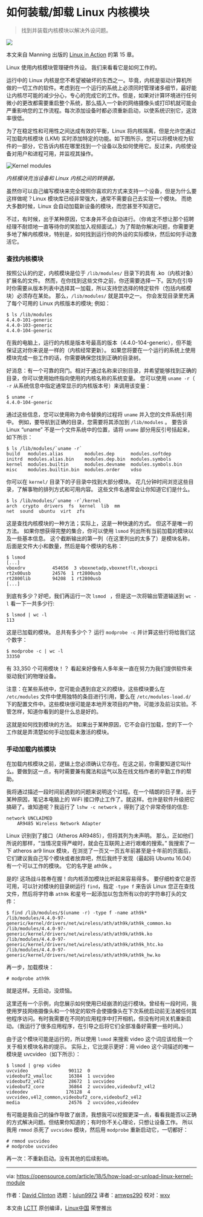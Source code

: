 如何装载/卸载 Linux 内核模块
===============

> 找到并装载内核模块以解决外设问题。

![](https://opensource.com/sites/default/files/styles/image-full-size/public/lead-images/code_computer_development_programming.png?itok=4OM29-82)

本文来自 Manning 出版的 [Linux in Action][1] 的第 15 章。

Linux 使用内核模块管理硬件外设。 我们来看看它是如何工作的。

运行中的 Linux 内核是您不希望被破坏的东西之一。毕竟，内核是驱动计算机所做的一切工作的软件。考虑到在一个运行的系统上必须同时管理诸多细节，最好能让内核尽可能的减少分心，专心的完成它的工作。但是，如果对计算环境进行任何微小的更改都需要重启整个系统，那么插入一个新的网络摄像头或打印机就可能会严重影响您的工作流程。每次添加设备时都必须重新启动，以使系统识别它，这效率很低。

为了在稳定性和可用性之间达成有效的平衡，Linux 将内核隔离，但是允许您通过可加载内核模块 (LKM) 实时添加特定的功能。如下图所示，您可以将模块视为软件的一部分，它告诉内核在哪里找到一个设备以及如何使用它。反过来，内核使设备对用户和进程可用，并监视其操作。

![Kernel modules][3]

*内核模块充当设备和 Linux 内核之间的转换器。*

虽然你可以自己编写模块来完全按照你喜欢的方式来支持一个设备，但是为什么要这样做呢？Linux 模块库已经非常强大，通常不需要自己去实现一个模块。 而绝大多数时候，Linux 会自动加载新设备的模块，而您甚至不知道它。

不过，有时候，出于某种原因，它本身并不会自动进行。（你肯定不想让那个招聘经理不耐烦地一直等待你的笑脸加入视频面试。）为了帮助你解决问题，你需要更多地了解内核模块，特别是，如何找到运行你的外设的实际模块，然后如何手动激活它。

### 查找内核模块

按照公认的约定，内核模块是位于 `/lib/modules/` 目录下的具有 .ko（内核对象）扩展名的文件。 然而，在你找到这些文件之前，你还需要选择一下。因为在引导时你需要从版本列表中选择其一加载，所以支持您选择的特定软件（包括内核模块）必须存在某处。 那么，`/lib/modules/` 就是其中之一。 你会发现目录里充满了每个可用的 Linux 内核版本的模块; 例如：

```
$ ls /lib/modules
4.4.0-101-generic
4.4.0-103-generic
4.4.0-104-generic
```

在我的电脑上，运行的内核是版本号最高的版本（4.4.0-104-generic），但不能保证这对你来说是一样的（内核经常更新）。 如果您将要在一个运行的系统上使用模块完成一些工作的话，你需要确保您找到正确的目录树。

好消息：有一个可靠的窍门。相对于通过名称来识别目录，并希望能够找到正确的目录，你可以使用始终指向使用的内核名称的系统变量。 您可以使用 `uname -r`（ `-r` 从系统信息中指定通常显示的内核版本号）来调用该变量：


```
$ uname -r
4.4.0-104-generic
```

通过这些信息，您可以使用称为命令替换的过程将 `uname` 并入您的文件系统引用中。 例如，要导航到正确的目录，您需要将其添加到 `/lib/modules` 。 要告诉 Linux “uname” 不是一个文件系统中的位置，请将 `uname` 部分用反引号括起来，如下所示：

```
$ ls /lib/modules/`uname -r`
build   modules.alias        modules.dep      modules.softdep
initrd  modules.alias.bin    modules.dep.bin  modules.symbols
kernel  modules.builtin      modules.devname  modules.symbols.bin
misc    modules.builtin.bin  modules.order    vdso

```

你可以在 `kernel/` 目录下的子目录中找到大部分模块。 花几分钟时间浏览这些目录，了解事物的排列方式和可用内容。 这些文件名通常会让你知道它们是什么。

```
$ ls /lib/modules/`uname -r`/kernel
arch  crypto  drivers  fs  kernel  lib  mm 
net  sound  ubuntu  virt  zfs
```

这是查找内核模块的一种方法；实际上，这是一种快速的方式。 但这不是唯一的方法。 如果你想获得完整的集合，你可以使用 `lsmod` 列出所有当前加载的模块以及一些基本信息。 这个截断输出的第一列（在这里列出的太多了）是模块名称，后面是文件大小和数量，然后是每个模块的名称：

```
$ lsmod
[...]
vboxdrv          454656  3 vboxnetadp,vboxnetflt,vboxpci
rt2x00usb        24576  1 rt2800usb
rt2800lib        94208  1 rt2800usb
[...]
```

到底有多少？好吧，我们再运行一次 `lsmod ` ，但是这一次将输出管道输送到 `wc -l` 看一下一共多少行:

```
$ lsmod | wc -l
113
```

这是已加载的模块。 总共有多少个？ 运行 `modprobe -c` 并计算这些行将给我们这个数字：

```
$ modprobe -c | wc -l
33350
```

有 33,350 个可用模块！？ 看起来好像有人多年来一直在努力为我们提供软件来驱动我们的物理设备。

注意：在某些系统中，您可能会遇到自定义的模块，这些模块要么在 `/etc/modules` 文件中使用独特的条目进行引用，要么在 `/etc/modules-load.d/` 下的配置文件中。这些模块很可能是本地开发项目的产物，可能涉及前沿实验。不管怎样，知道你看到的是什么总是好的。

这就是如何找到模块的方法。 如果出于某种原因，它不会自行加载，您的下一个工作就是弄清楚如何手动加载未激活的模块。

### 手动加载内核模块

在加载内核模块之前，逻辑上您必须确认它存在。在这之前，你需要知道它叫什么。要做到这一点，有时需要兼有魔法和运气以及在线文档作者的辛勤工作的帮助。

我将通过描述一段时间前遇到的问题来说明这个过程。在一个晴朗的日子里，出于某种原因，笔记本电脑上的 WiFi 接口停止工作了。就这样。也许是软件升级把它搞砸了。谁知道呢？我运行了 `lshw -c network` ，得到了这个非常奇怪的信息:

```
network UNCLAIMED
    AR9485 Wireless Network Adapter
```

Linux 识别到了接口（Atheros AR9485），但将其列为未声明。 那么，正如他们所说的那样，“当情况变得严峻时，就会在互联网上进行艰难的搜索。” 我搜索了一下 atheros ar9 linux 模块，在浏览了一页又一页五年前甚至是十年前的页面后，它们建议我自己写个模块或者放弃吧，然后我终于发现（最起码 Ubuntu 16.04）有一个可以工作的模块。 它的名字是 ath9k 。

是的! 这场战斗胜券在握！向内核添加模块比听起来容易得多。 要仔细检查它是否可用，可以针对模块的目录树运行 `find`，指定 `-type f` 来告诉 Linux 您正在查找文件，然后将字符串 `ath9k` 和星号一起添加以包含所有以你的字符串打头的文件：

```
$ find /lib/modules/$(uname -r) -type f -name ath9k*
/lib/modules/4.4.0-97-generic/kernel/drivers/net/wireless/ath/ath9k/ath9k_common.ko
/lib/modules/4.4.0-97-generic/kernel/drivers/net/wireless/ath/ath9k/ath9k.ko
/lib/modules/4.4.0-97-generic/kernel/drivers/net/wireless/ath/ath9k/ath9k_htc.ko
/lib/modules/4.4.0-97-generic/kernel/drivers/net/wireless/ath/ath9k/ath9k_hw.ko
```

再一步，加载模块：

```
# modprobe ath9k
```

就是这样。无启动，没烦恼。

这里还有一个示例，向您展示如何使用已经崩溃的运行模块。曾经有一段时间，我使用罗技网络摄像头和一个特定的软件会使摄像头在下次系统启动前无法被任何其他程序访问。有时我需要在不同的应用程序中打开相机，但没有时间关机重新启动。（我运行了很多应用程序，在引导之后将它们全部准备好需要一些时间。）

由于这个模块可能是运行的，所以使用 `lsmod` 来搜索 video 这个词应该给我一个关于相关模块名称的提示。 实际上，它比提示更好：用 video 这个词描述的唯一模块是 uvcvideo（如下所示）：

```
$ lsmod | grep video
uvcvideo               90112  0
videobuf2_vmalloc      16384  1 uvcvideo
videobuf2_v4l2         28672  1 uvcvideo
videobuf2_core         36864  2 uvcvideo,videobuf2_v4l2
videodev              176128  4 uvcvideo,v4l2_common,videobuf2_core,videobuf2_v4l2
media                  24576  2 uvcvideo,videodev
```

有可能是我自己的操作导致了崩溃，我想我可以挖掘更深一点，看看我能否以正确的方式解决问题。但结果你知道的；有时你不关心理论，只想让设备工作。 所以我用 `rmmod` 杀死了 `uvcvideo` 模块，然后用 `modprobe`  重新启动它，一切都好：

```
# rmmod uvcvideo
# modprobe uvcvideo
```

再一次：不重新启动。没有其他的后续影响。

--------------------------------------------------------------------------------

via: https://opensource.com/article/18/5/how-load-or-unload-linux-kernel-module

作者：[David Clinton][a]
选题：[lujun9972](https://github.com/lujun9972)
译者：[amwps290](https://github.com/amwps290)
校对：[wxy](https://github.com/wxy)

本文由 [LCTT](https://github.com/LCTT/TranslateProject) 原创编译，[Linux中国](https://linux.cn/) 荣誉推出

[a]:https://opensource.com/users/dbclinton
[1]:https://www.manning.com/books/linux-in-action?a_aid=bootstrap-it&amp;a_bid=4ca15fc9&amp;chan=opensource
[2]:/file/397906
[3]:https://opensource.com/sites/default/files/uploads/kernels.png "Kernel modules"

